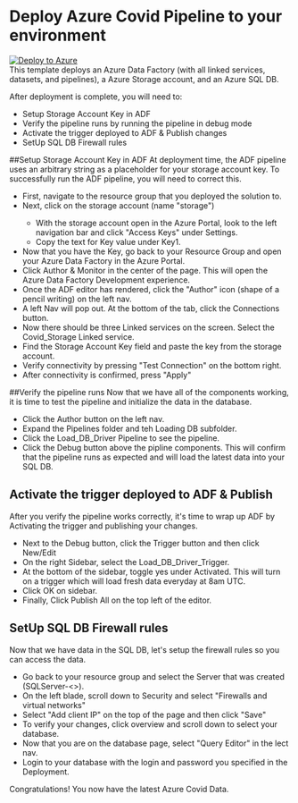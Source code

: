 # Deploy Azure Covid Pipeline to your environment
[![Deploy to Azure](https://aka.ms/deploytoazurebutton)](https://portal.azure.com/#create/Microsoft.Template/uri/https%3A%2F%2Fraw.githubusercontent.com%2FCkarst%2FArmtest%2Fmaster%2Fazuredeploy.json)  
This template deploys an Azure Data Factory (with all linked services, datasets, and pipelines), a Azure Storage account, and an Azure SQL DB. 

After deployment is complete, you will need to: 
- Setup Storage Account Key in ADF
- Verify the pipeline runs by running the pipeline in debug mode
- Activate the trigger deployed to ADF & Publish changes 
- SetUp SQL DB Firewall rules

##Setup Storage Account Key in ADF
At deployment time, the ADF pipeline uses an arbitrary string as a placeholder for your storage account key. To successfully run the ADF pipeline, you will need to correct this.
- First, navigate to the resource group that you deployed the solution to.
- Next, click on the storage account (name "storage<uniqueId>")
  - With the storage account open in the Azure Portal, look to the left navigation bar and click "Access Keys" under Settings.
  - Copy the text for Key value under Key1. 
- Now that you have the Key, go back to your Resource Group and open your Azure Data Factory in the Azure Portal.
- Click Author & Monitor in the center of the page. This will open the Azure Data Factory Development experience.
- Once the ADF editor has rendered, click the "Author"  icon (shape of a pencil writing) on the left nav.
- A left Nav will pop out. At the bottom of the tab, click the Connections button. 
- Now there should be three Linked services on the screen. Select the Covid_Storage Linked service.
- Find the Storage Account Key field and paste the key from the storage account. 
- Verify connectivity by pressing "Test Connection" on the bottom right.
- After connectivity is confirmed, press "Apply"

##Verify the pipeline runs
Now that we have all of the components working, it is time to test the pipeline and initialize the data in the database. 
- Click the Author button on the left nav.
- Expand the Pipelines folder and teh Loading DB subfolder. 
- Click the Load_DB_Driver Pipeline to see the pipeline. 
- Click the Debug button above the pipline components. This will confirm that the pipeline runs as expected and will load the latest data into your SQL DB. 

## Activate the trigger deployed to ADF & Publish
After you verify the pipeline works correctly, it's time to wrap up ADF by Activating the trigger and publishing your changes.
- Next to the Debug button, click the Trigger button and then click New/Edit
- On the right Sidebar, select the Load_DB_Driver_Trigger.
- At the bottom of the sidebar, toggle yes under Activated. This will turn on a trigger which will load fresh data everyday at 8am UTC.
- Click OK on sidebar.
- Finally, Click Publish All on the top left of the editor.

## SetUp SQL DB Firewall rules
Now that we have data in the SQL DB, let's setup the firewall rules so you can access the data.
- Go back to your resource group and select the Server that was created (SQLServer-<>). 
- On the left blade, scroll down to Security and select "Firewalls and virtual networks"
- Select "Add client IP" on the top of the page and then click "Save"
- To verify your changes, click overview and scroll down to select your database.
- Now that you are on the database page, select "Query Editor" in the lect nav. 
- Login to your database with the login and password you specified in the Deployment.

Congratulations! You now have the latest Azure Covid Data.



